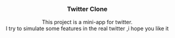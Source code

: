  <h3 align="center">Twitter Clone</h3>
  <p align="center">This project is a mini-app for twitter.<br/>
                   I try to simulate some features in the real twitter ,i hope you like it</p>




